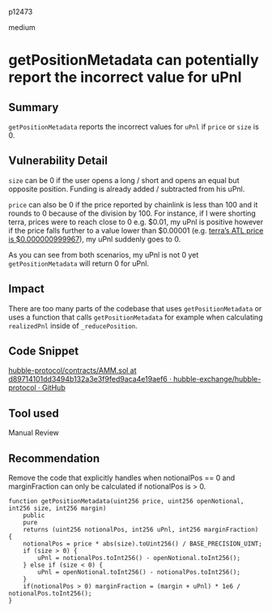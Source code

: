 p12473

medium

# getPositionMetadata can potentially report the incorrect value for uPnl

## Summary

`getPositionMetadata` reports the incorrect values for `uPnl` if `price` or `size` is 0.

## Vulnerability Detail

`size` can be 0 if the user opens a long / short and opens an equal but opposite position. Funding is already added / subtracted from his uPnl.

`price` can also be 0 if the price reported by chainlink is less than 100 and it rounds to 0 because of the division by 100. For instance, if I were shorting terra, prices were to reach close to 0 e.g. $0.01, my uPnl is positive however if the price falls further to a value lower than $0.00001 (e.g. [terra’s ATL price is $0.000000999967](https://www.coingecko.com/en/coins/terra-luna-classic)), my uPnl suddenly goes to 0.

As you can see from both scenarios, my uPnl is not 0 yet `getPositionMetadata` will return 0 for uPnl. 

## Impact

There are too many parts of the codebase that uses `getPositionMetadata` or uses a function that calls `getPositionMetadata` for example when calculating `realizedPnl` inside of `_reducePosition`. 

## Code Snippet

[hubble-protocol/contracts/AMM.sol at d89714101dd3494b132a3e3f9fed9aca4e19aef6 · hubble-exchange/hubble-protocol · GitHub](https://github.com/hubble-exchange/hubble-protocol/blob/d89714101dd3494b132a3e3f9fed9aca4e19aef6/contracts/AMM.sol#L354-L369)

## Tool used

Manual Review

## Recommendation

Remove the code that explicitly handles when notionalPos == 0 and marginFraction can only be calculated if notionalPos is > 0.
```solidity
function getPositionMetadata(uint256 price, uint256 openNotional, int256 size, int256 margin)
    public
    pure
    returns (uint256 notionalPos, int256 uPnl, int256 marginFraction)
{
    notionalPos = price * abs(size).toUint256() / BASE_PRECISION_UINT;
    if (size > 0) {
        uPnl = notionalPos.toInt256() - openNotional.toInt256();
    } else if (size < 0) {
        uPnl = openNotional.toInt256() - notionalPos.toInt256();
    }
    if(notionalPos > 0) marginFraction = (margin + uPnl) * 1e6 / notionalPos.toInt256();
}
```